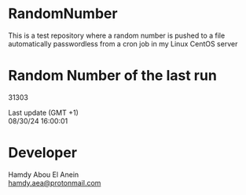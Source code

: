 # RandomNumber    
This is a test repository where a random number is pushed to a file automatically passwordless from a cron job in my Linux CentOS server    
# Random Number of the last run   
31303
      
Last update (GMT +1)    
08/30/24 16:00:01
# Developer    
Hamdy Abou El Anein   
hamdy.aea@protonmail.com
